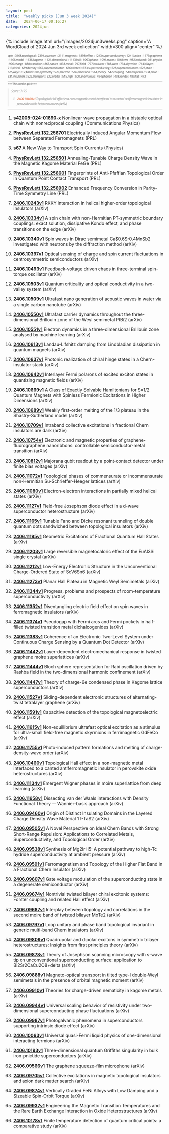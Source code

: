 ```yaml
---
layout: post
title:  "weekly picks (Jun 3 week 2024)"
date:   2024-06-17 00:16:27
categories: 2024jun
---
```



{% include image.html url="/images/2024jun3weeks.png" caption="A WordCloud of 2024 Jun 3rd week collection" width=300 align="center" %}

<img src="/images/2024jun3weeks-pick.png">



1. **[s42005-024-01690-x](https://www.nature.com/articles/s42005-024-01690-x)** Nonlinear wave propagation in a bistable optical chain with nonreciprocal coupling (Communications Physics)


1. **[PhysRevLett.132.256701](http://link.aps.org/doi/10.1103/PhysRevLett.132.256701)** Electrically Induced Angular Momentum Flow between Separated Ferromagnets (PRL)

1. **[s67](https://physics.aps.org/articles/v17/s67)** A New Way to Transport Spin Currents (Physics)





1. **[PhysRevLett.132.256501](http://link.aps.org/doi/10.1103/PhysRevLett.132.256501)** Annealing-Tunable Charge Density Wave in the Magnetic Kagome Material FeGe (PRL)

1. **[PhysRevLett.132.256601](http://link.aps.org/doi/10.1103/PhysRevLett.132.256601)** Fingerprints of Anti-Pfaffian Topological Order in Quantum Point Contact Transport (PRL)

1. **[PhysRevLett.132.256902](http://link.aps.org/doi/10.1103/PhysRevLett.132.256902)** Enhanced Frequency Conversion in Parity-Time Symmetry Line (PRL)


1. **[2406.10243v1](https://arxiv.org/abs/2406.10243)** RKKY interaction in helical higher-order topological insulators (arXiv)

1. **[2406.10334v1](https://arxiv.org/abs/2406.10334)** A spin chain with non-Hermitian PT-symmetric boundary couplings: exact solution, dissipative Kondo effect, and phase transitions on the edge (arXiv)

1. **[2406.10340v1](https://arxiv.org/abs/2406.10340)** Spin waves in Dirac semimetal Ca$0.6Sr0.4MnSb2 investigated with neutrons by the diffraction method (arXiv)

1. **[2406.10397v1](https://arxiv.org/abs/2406.10397)** Optical sensing of charge and spin current fluctuations in centrosymmetric semiconductors (arXiv)

1. **[2406.10493v1](https://arxiv.org/abs/2406.10493)** Feedback-voltage driven chaos in three-terminal spin-torque oscillator (arXiv)

1. **[2406.10503v1](https://arxiv.org/abs/2406.10503)** Quantum criticality and optical conductivity in a two-valley system (arXiv)

1. **[2406.10509v1](https://arxiv.org/abs/2406.10509)** Ultrafast nano generation of acoustic waves in water via a single carbon nanotube (arXiv)

1. **[2406.10550v1](https://arxiv.org/abs/2406.10550)** Ultrafast carrier dynamics throughout the three-dimensional Brillouin zone of the Weyl semimetal PtBi2 (arXiv)

1. **[2406.10551v1](https://arxiv.org/abs/2406.10551)** Electron dynamics in a three-dimensional Brillouin zone analysed by machine learning (arXiv)

1. **[2406.10613v1](https://arxiv.org/abs/2406.10613)** Landau-Lifshitz damping from Lindbladian dissipation in quantum magnets (arXiv)

1. **[2406.10637v1](https://arxiv.org/abs/2406.10637)** Photonic realization of chiral hinge states in a Chern-insulator stack (arXiv)

1. **[2406.10642v1](https://arxiv.org/abs/2406.10642)** Interlayer Fermi polarons of excited exciton states in quantizing magnetic fields (arXiv)

1. **[2406.10669v1](https://arxiv.org/abs/2406.10669)** A Class of Exactly Solvable Hamiltonians for S=1/2 Quantum Magnets with Spinless Fermionic Excitations in Higher Dimensions (arXiv)

1. **[2406.10689v1](https://arxiv.org/abs/2406.10689)** Weakly first-order melting of the 1/3 plateau in the Shastry-Sutherland model (arXiv)

1. **[2406.10709v1](https://arxiv.org/abs/2406.10709)** Intraband collective excitations in fractional Chern insulators are dark (arXiv)

1. **[2406.10754v1](https://arxiv.org/abs/2406.10754)** Electronic and magnetic properties of graphene-fluorographene nanoribbons: controllable semiconductor-metal transition (arXiv)

1. **[2406.10812v1](https://arxiv.org/abs/2406.10812)** Majorana qubit readout by a point-contact detector under finite bias voltages (arXiv)

1. **[2406.11072v1](https://arxiv.org/abs/2406.11072)** Topological phases of commensurate or incommensurate non-Hermitian Su-Schrieffer-Heeger lattices (arXiv)

1. **[2406.11080v1](https://arxiv.org/abs/2406.11080)** Electron-electron interactions in partially mixed helical states (arXiv)


1. **[2406.11127v1](https://arxiv.org/abs/2406.11127)** Field-free Josephson diode effect in a d-wave superconductor heterostructure (arXiv)

1. **[2406.11165v1](https://arxiv.org/abs/2406.11165)** Tunable Fano and Dicke resonant tunneling of double quantum dots sandwiched between topological insulators (arXiv)

1. **[2406.11195v1](https://arxiv.org/abs/2406.11195)** Geometric Excitations of Fractional Quantum Hall States (arXiv)

1. **[2406.11203v1](https://arxiv.org/abs/2406.11203)** Large reversible magnetocaloric effect of the EuAl3Si single crystal (arXiv)

1. **[2406.11212v1](https://arxiv.org/abs/2406.11212)** Low-Energy Electronic Structure in the Unconventional Charge-Ordered State of ScV6Sn6 (arXiv)

1. **[2406.11273v1](https://arxiv.org/abs/2406.11273)** Planar Hall Plateau in Magnetic Weyl Semimetals (arXiv)

1. **[2406.11344v1](https://arxiv.org/abs/2406.11344)** Progress, problems and prospects of room-temperature superconductivity (arXiv)

1. **[2406.11352v1](https://arxiv.org/abs/2406.11352)** Disentangling electric field effect on spin waves in ferromagnetic insulators (arXiv)

1. **[2406.11374v1](https://arxiv.org/abs/2406.11374)** Pseudogap with Fermi arcs and Fermi pockets in half-filled twisted transition metal dichalcogenides (arXiv)

1. **[2406.11383v1](https://arxiv.org/abs/2406.11383)** Coherence of an Electronic Two-Level System under Continuous Charge Sensing by a Quantum Dot Detector (arXiv)

1. **[2406.11442v1](https://arxiv.org/abs/2406.11442)** Layer-dependent electromechanical response in twisted graphene moire superlattices (arXiv)

1. **[2406.11444v1](https://arxiv.org/abs/2406.11444)** Bloch sphere representation for Rabi oscillation driven by Rashba field in the two-dimensional harmonic confinement (arXiv)

1. **[2406.11447v1](https://arxiv.org/abs/2406.11447)** Theory of charge-6e condensed phase in Kagome lattice superconductors (arXiv)

1. **[2406.11527v1](https://arxiv.org/abs/2406.11527)** Sliding-dependent electronic structures of alternating-twist tetralayer graphene (arXiv)

1. **[2406.11591v1](https://arxiv.org/abs/2406.11591)** Capacitive detection of the topological magnetoelectric effect (arXiv)


1. **[2406.11615v1](https://arxiv.org/abs/2406.11615)** Non-equillibrium ultrafast optical excitation as a stimulus for ultra-small field-free magnetic skyrmions in ferrimagnetic GdFeCo (arXiv)

1. **[2406.11755v1](https://arxiv.org/abs/2406.11755)** Photo-induced pattern formations and melting of charge-density-wave order (arXiv)

1. **[2406.10460v1](https://arxiv.org/abs/2406.10460)** Topological Hall effect in a non-magnetic metal interfaced to a canted antiferromagnetic insulator in perovskite oxide heterostructures (arXiv)



1. **[2406.11134v1](https://arxiv.org/abs/2406.11134)** Emergent Wigner phases in moire superlattice from deep learning (arXiv)



1. **[2406.11658v1](https://arxiv.org/abs/2406.11658)** Dissecting van der Waals interactions with Density Functional Theory -- Wannier-basis approach (arXiv)













1. **[2406.09460v1](https://arxiv.org/abs/2406.09460)** Origin of Distinct Insulating Domains in the Layered Charge Density Wave Material 1T-TaS2 (arXiv)

1. **[2406.09505v1](https://arxiv.org/abs/2406.09505)** A Novel Perspective on Ideal Chern Bands with Strong Short-Range Repulsion: Applications to Correlated Metals, Superconductivity, and Topological Order (arXiv)

1. **[2406.09538v1](https://arxiv.org/abs/2406.09538)** Synthesis of Mg2IrH5: A potential pathway to high-Tc hydride superconductivity at ambient pressure (arXiv)

1. **[2406.09591v1](https://arxiv.org/abs/2406.09591)** Ferromagnetism and Topology of the Higher Flat Band in a Fractional Chern Insulator (arXiv)

1. **[2406.09607v1](https://arxiv.org/abs/2406.09607)** Gate voltage modulation of the superconducting state in a degenerate semiconductor (arXiv)

1. **[2406.09674v1](https://arxiv.org/abs/2406.09674)** Nontrivial twisted bilayer chiral excitonic systems: Forster coupling and related Hall effect (arXiv)

1. **[2406.09687v1](https://arxiv.org/abs/2406.09687)** Interplay between topology and correlations in the second moire band of twisted bilayer MoTe2 (arXiv)

1. **[2406.09797v1](https://arxiv.org/abs/2406.09797)** Loop unitary and phase band topological invariant in generic multi-band Chern insulators (arXiv)

1. **[2406.09809v1](https://arxiv.org/abs/2406.09809)** Quadrupolar and dipolar excitons in symmetric trilayer heterostructures: Insights from first principles theory (arXiv)

1. **[2406.09878v1](https://arxiv.org/abs/2406.09878)** Theory of Josephson scanning microscopy with s-wave tip on unconventional superconducting surface: application to Bi2Sr2CaCu2O8+delta (arXiv)

1. **[2406.09888v1](https://arxiv.org/abs/2406.09888)** Magneto-optical transport in tilted type-I double-Weyl semimetals in the presence of orbital magnetic moment (arXiv)

1. **[2406.09910v1](https://arxiv.org/abs/2406.09910)** Theories for charge-driven nematicity in kagome metals (arXiv)

1. **[2406.09944v1](https://arxiv.org/abs/2406.09944)** Universal scaling behavior of resistivity under two-dimensional superconducting phase fluctuations (arXiv)

1. **[2406.09987v1](https://arxiv.org/abs/2406.09987)** Photogalvanic phenomena in superconductors supporting intrinsic diode effect (arXiv)


1. **[2406.10063v1](https://arxiv.org/abs/2406.10063)** Universal quasi-Fermi liquid physics of one-dimensional interacting fermions (arXiv)


1. **[2406.10193v1](https://arxiv.org/abs/2406.10193)** Three-dimensional quantum Griffiths singularity in bulk iron-pnictide superconductors (arXiv)



1. **[2406.09566v1](https://arxiv.org/abs/2406.09566)** The graphene squeeze-film microphone (arXiv)

1. **[2406.09705v1](https://arxiv.org/abs/2406.09705)** Collective excitations in magnetic topological insulators and axion dark matter search (arXiv)

1. **[2406.09874v1](https://arxiv.org/abs/2406.09874)** Vertically Graded FeNi Alloys with Low Damping and a Sizeable Spin-Orbit Torque (arXiv)

1. **[2406.09937v1](https://arxiv.org/abs/2406.09937)** Engineering the Magnetic Transition Temperatures and the Rare Earth Exchange Interaction in Oxide Heterostructures (arXiv)


1. **[2406.10178v1](https://arxiv.org/abs/2406.10178)** Finite temperature detection of quantum critical points: a comparative study (arXiv)

